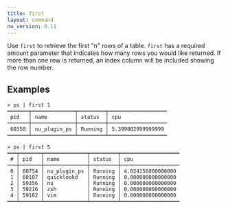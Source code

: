 ```yaml
---
title: first
layout: command
nu_version: 0.11
---
```


Use `first` to retrieve the first "n" rows of a table. `first` has a required amount parameter that indicates how many rows you would like returned. If more than one row is returned, an index column will be included showing the row number.

## Examples

```shell
> ps | first 1
━━━━━━━┯━━━━━━━━━━━━━━┯━━━━━━━━━┯━━━━━━━━━━━━━━━━━━━
 pid   │ name         │ status  │ cpu
───────┼──────────────┼─────────┼───────────────────
 60358 │ nu_plugin_ps │ Running │ 5.399802999999999
━━━━━━━┷━━━━━━━━━━━━━━┷━━━━━━━━━┷━━━━━━━━━━━━━━━━━━━
```

```shell
> ps | first 5
━━━┯━━━━━━━┯━━━━━━━━━━━━━━┯━━━━━━━━━┯━━━━━━━━━━━━━━━━━━━
 # │ pid   │ name         │ status  │ cpu
───┼───────┼──────────────┼─────────┼───────────────────
 0 │ 60754 │ nu_plugin_ps │ Running │ 4.024156000000000
 1 │ 60107 │ quicklookd   │ Running │ 0.000000000000000
 2 │ 59356 │ nu           │ Running │ 0.000000000000000
 3 │ 59216 │ zsh          │ Running │ 0.000000000000000
 4 │ 59162 │ vim          │ Running │ 0.000000000000000
━━━┷━━━━━━━┷━━━━━━━━━━━━━━┷━━━━━━━━━┷━━━━━━━━━━━━━━━━━━━
```

